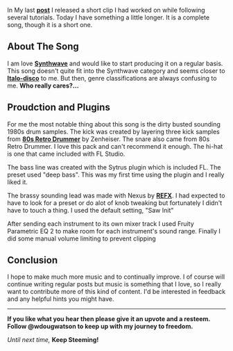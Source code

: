 In My last **[post](https://steemit.com/dsound/@wdougwatson/playing-with-fruity-loops)** I released a short clip I had worked on while following several tutorials. Today I have something a little longer. It is a complete song, though it is a short one.

## About The Song

I am love **[Synthwave](https://en.wikipedia.org/wiki/Synthwave)** and would like to start producing it on a regular basis. This song doesn't quite fit into the Synthwave category and seems closer to **[Italo-disco](https://en.wikipedia.org/wiki/Italo_disco)** to me. But then, genre classifications are always confusing to me. **Who really cares?...**

## Proudction and Plugins

For me the most notable thing about this song is the dirty busted sounding 1980s drum samples. The kick was created by layering three kick samples from **[80s Retro Drummer](http://www.zenhiser.com/80s-retro-drummer.html)** by Zenheiser. The snare also came from 80s Retro Drummer. I love this pack and can't recommend it enough. The hi-hat is one that came included with FL Studio.

The bass line was created with the Sytrus plugin which is included FL. The preset used "deep bass". This was my first time using the plugin and I really liked it.

The brassy sounding lead was made with Nexus by **[REFX](https://refx.com/)**. I had expected to have to look for a preset or do alot of knob tweaking but fortunately I didn't have to touch a thing. I used the default setting, "Saw Init"

After sending each instrument to its own mixer track I used Fruity Parametric EQ 2 to make room for each instrument's sound range. Finally I did some manual volume limiting to prevent clipping

## Conclusion

I hope to make much more music and to continually improve. I of course will continue writing regular posts but music is something that I love, so I really want to contribute more of this kind of content. I'd be interested in feedback and any helpful hints you might have. 

---

**If you like what you hear then please give it an upvote and a resteem. Follow @wdougwatson to keep up with my journey to freedom.**

*Until next time,* **Keep Steeming!**